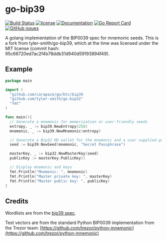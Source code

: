 # go-bip39
[![Build Status](https://travis-ci.org/tyler-smith/go-bip39.svg?branch=master)](https://travis-ci.org/tyler-smith/go-bip39)
[![license](https://img.shields.io/github/license/tyler-smith/go-bip39.svg?maxAge=2592000)](https://github.com/tyler-smith/go-bip39/blob/master/LICENSE)
[![Documentation](https://godoc.org/github.com/tyler-smith/go-bip39?status.svg)](http://godoc.org/github.com/tyler-smith/go-bip39)
[![Go Report Card](https://goreportcard.com/badge/github.com/tyler-smith/go-bip39)](https://goreportcard.com/report/github.com/tyler-smith/go-bip39)
[![GitHub issues](https://img.shields.io/github/issues/tyler-smith/go-bip39.svg)](https://github.com/tyler-smith/go-bip39/issues)


A golang implementation of the BIP0039 spec for mnemonic seeds. This is a fork from tyler-smith/go-bip39, which at the time was licensed under the MIT license (commit hash: 95c66720ed7ac2f4b78ddb31d940d59193894f49).

## Example

```go
package main

import (
  "github.com/carapace/go/btc/bip39
  "github.com/tyler-smith/go-bip32"
  "fmt"
)

func main(){
  // Generate a mnemonic for memorization or user-friendly seeds
  entropy, _ := bip39.NewEntropy(256)
  mnemonic, _ := bip39.NewMnemonic(entropy)

  // Generate a Bip32 HD wallet for the mnemonic and a user supplied password
  seed := bip39.NewSeed(mnemonic, "Secret Passphrase")

  masterKey, _ := bip32.NewMasterKey(seed)
  publicKey := masterKey.PublicKey()

  // Display mnemonic and keys
  fmt.Println("Mnemonic: ", mnemonic)
  fmt.Println("Master private key: ", masterKey)
  fmt.Println("Master public key: ", publicKey)
}
```

## Credits

Wordlists are from the [bip39 spec](https://github.com/bitcoin/bips/tree/master/bip-0039).

Test vectors are from the standard Python BIP0039 implementation from the
Trezor team: [https://github.com/trezor/python-mnemonic](https://github.com/trezor/python-mnemonic)
